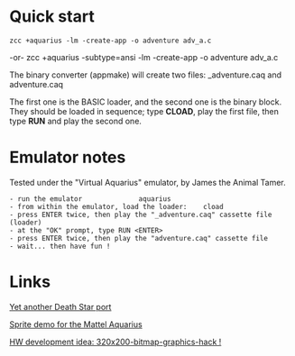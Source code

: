 # Quick start

    zcc +aquarius -lm -create-app -o adventure adv_a.c
-or-
    zcc +aquarius -subtype=ansi -lm -create-app -o adventure adv_a.c

The binary converter (appmake) will create two files: _adventure.caq and adventure.caq


The first one is the BASIC loader, and the second one is the binary block.
They should be loaded in sequence; type **CLOAD**, play the first file, then type **RUN** and play the second one.


# Emulator notes

Tested under the "Virtual Aquarius" emulator, by James the Animal Tamer.

	- run the emulator				aquarius
	- from within the emulator, load the loader:	cload
	- press ENTER twice, then play the "_adventure.caq" cassette file (loader)
	- at the "OK" prompt, type RUN <ENTER>
	- press ENTER twice, then play the "adventure.caq" cassette file
	- wait... then have fun !

# Links

[Yet another Death Star port](http://atariage.com/forums/topic/173559-intellivision-homebrew-istar-wip/)

[Sprite demo for the Mattel Aquarius](http://www.atariage.com/forums/topic/173909-aquarius-sprite-demo-complied-using-the-z88dk-devkit/)

[HW development idea: 320x200-bitmap-graphics-hack !](http://atariage.com/forums/topic/233221-aquarius-320x200-bitmap-graphics-hack/)

